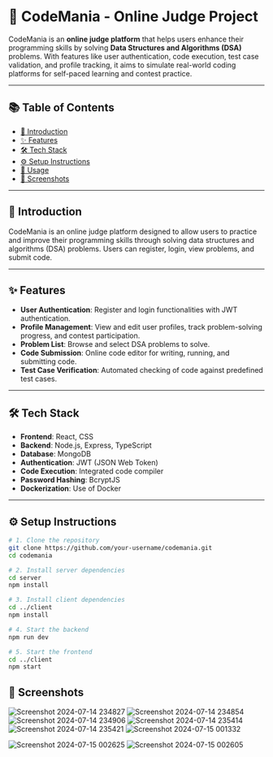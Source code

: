 # 🚀 CodeMania - Online Judge Project

CodeMania is an **online judge platform** that helps users enhance their programming skills by solving **Data Structures and Algorithms (DSA)** problems. With features like user authentication, code execution, test case validation, and profile tracking, it aims to simulate real-world coding platforms for self-paced learning and contest practice.

---

## 📚 Table of Contents

- [📌 Introduction](#-introduction)
- [✨ Features](#-features)
- [🛠️ Tech Stack](#-tech-stack)
- [⚙️ Setup Instructions](#-setup-instructions)
- [🚀 Usage](#-usage)
- [📸 Screenshots](#-screenshots)

---

## 📌 Introduction

CodeMania is an online judge platform designed to allow users to practice and improve their programming skills through solving data structures and algorithms (DSA) problems. Users can register, login, view problems, and submit code.

---

## ✨ Features

- **User Authentication**: Register and login functionalities with JWT authentication.  
- **Profile Management**: View and edit user profiles, track problem-solving progress, and contest participation.  
- **Problem List**: Browse and select DSA problems to solve.  
- **Code Submission**: Online code editor for writing, running, and submitting code.  
- **Test Case Verification**: Automated checking of code against predefined test cases.

---

## 🛠️ Tech Stack

- **Frontend**: React, CSS  
- **Backend**: Node.js, Express, TypeScript  
- **Database**: MongoDB  
- **Authentication**: JWT (JSON Web Token)  
- **Code Execution**: Integrated code compiler  
- **Password Hashing**: BcryptJS  
- **Dockerization**: Use of Docker

---

## ⚙️ Setup Instructions

```bash
# 1. Clone the repository
git clone https://github.com/your-username/codemania.git
cd codemania

# 2. Install server dependencies
cd server
npm install

# 3. Install client dependencies
cd ../client
npm install

# 4. Start the backend
npm run dev

# 5. Start the frontend
cd ../client
npm start

```

## 📸 Screenshots

![Screenshot 2024-07-14 234827](https://github.com/user-attachments/assets/7cebe038-b137-4dc7-afa4-55e31d3fb8b4)
![Screenshot 2024-07-14 234854](https://github.com/user-attachments/assets/a0194f74-4470-49cd-bfd1-e79bb07b20ff)
![Screenshot 2024-07-14 234906](https://github.com/user-attachments/assets/1499a855-02d0-4e49-9664-d3b442e6a120)
![Screenshot 2024-07-14 235414](https://github.com/user-attachments/assets/593465cd-6a33-429e-9f51-3c4f7a3a82d5)
![Screenshot 2024-07-14 235421](https://github.com/user-attachments/assets/8a725155-caed-4304-8d96-ab48a1021a95)
![Screenshot 2024-07-15 001332](https://github.com/user-attachments/assets/0a45fa82-1ee2-4f8e-9edd-30482b3ba8b8)

![Screenshot 2024-07-15 002625](https://github.com/user-attachments/assets/71fb562e-8623-4449-a564-e196bb6bbc24)
![Screenshot 2024-07-15 002605](https://github.com/user-attachments/assets/8abacfa2-e6ea-4b8f-852f-220a793e4d28)
